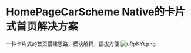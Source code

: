 # HomePageCarScheme Native的卡片式首页解决方案

一种卡片式的首页搭建思路，模块解耦，插拔方便
![uRpKYt.png](https://s2.ax1x.com/2019/10/07/uRpKYt.png)
